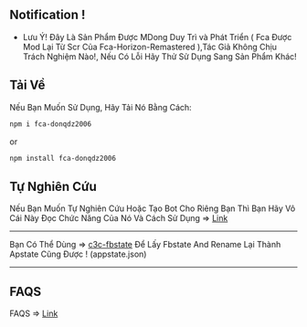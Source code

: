 ## Notification !

+ Lưu Ý! Đây Là Sản Phẩm Được MDong Duy Trì và Phát Triển ( Fca Được Mod Lại Từ Scr Của Fca-Horizon-Remastered ),Tác Giả Không Chịu Trách Nghiệm Nào!, Nếu Có Lỗi Hãy Thử Sử Dụng Sang Sản Phẩm Khác!

## Tải Về 

Nếu Bạn Muốn Sử Dụng, Hãy Tải Nó Bằng Cách:
```bash
npm i fca-donqdz2006

```
or
```bash
npm install fca-donqdz2006
```

## Tự Nghiên Cứu

Nếu Bạn Muốn Tự Nghiên Cứu Hoặc Tạo Bot Cho Riêng Bạn Thì Bạn Hãy Vô Cái Này Đọc Chức Năng Của Nó Và Cách Sử Dụng => [Link](https://github.com/Schmavery/facebook-chat-api#Unofficial%20Facebook%20Chat%20API)

------------------------------------
Bạn Có Thể Dùng => [c3c-fbstate](https://github.com/c3cbot/c3c-fbstate) Để Lấy Fbstate And Rename Lại Thành Apstate Cũng Được ! (appstate.json)

------------------------------------

## FAQS

FAQS => [Link](https://github.com/Schmavery/facebook-chat-api#FAQS)
